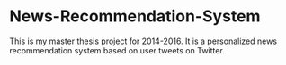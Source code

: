 # News-Recommendation-System
This is my master thesis project for 2014-2016.
It is a personalized news recommendation system based on user tweets on Twitter.
